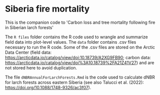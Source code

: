 # Siberia fire mortality
This is the companion code to 'Carbon loss and tree mortality following fire in Siberian larch forests'

The `R files` folder contains the R code used to wrangle and summarize field data into plot-level values. The `data` folder contains .csv files necessary to run the R code. Some of the .csv files are stored on the Arctic Data Center (field data: https://arcticdata.io/catalog/view/doi:10.18739/A2XG9FB90; carbon data: https://arcticdata.io/catalog/view/doi%3A10.18739%2FA21Z41V27) and are not stored here to avoid duplication. 

The file `dNBRAnnualForLarchForests.Rmd` is the code used to calculate dNBR for larch forests across eastern Siberia (see also Talucci et al. (2022): https://doi.org/10.1088/1748-9326/ac3f07).
